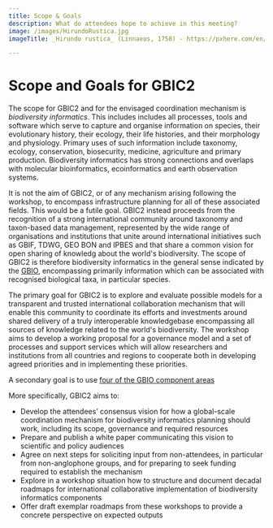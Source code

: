 ```yaml
---
title: Scope & Goals
description: What do attendees hope to achieve in this meeting?
image: /images/HirundoRustica.jpg
imageTitle: _Hirundo rustica_ (Linnaeus, 1758) - https://pxhere.com/en/photo/1063819.

---
```

# Scope and Goals for GBIC2

The scope for GBIC2 and for the envisaged coordination mechanism is *biodiversity informatics*. This includes includes all processes, tools and software which serve to capture and organise information on species, their evolutionary history, their ecology, their life histories, and their morphology and physiology. Primary uses of such information include taxonomy, ecology, conservation, biosecurity, medicine, agriculture and primary production. Biodiversity informatics has strong connections and overlaps with molecular bioinformatics, ecoinformatics and earth observation systems. 

It is not the aim of GBIC2, or of any mechanism arising following the workshop, to encompass infrastructure planning for all of these associated fields. This would be a futile goal.  GBIC2 instead proceeds from the recognition of a strong international community around taxonomy and taxon-based data management, represented by the wide range of organisations and institutions that unite around international initiatives such as GBIF, TDWG, GEO BON and IPBES and that share a common vision for open sharing of knowledg about the world's biodiversity. The scope of GBIC2 is therefore biodiversity informatics in the general sense indicated by the [GBIO](./gbio), encompassing primarily information which can be associated with recognised biological taxa, in particular species. 

The primary goal for GBIC2 is to explore and evaluate possible models for a transparent and trusted international collaboration mechanism that will enable this community to coordinate its efforts and investments around shared delivery of a truly interoperable knowledgebase encompassing all sources of knowledge related to the world's biodiversity. The workshop aims to develop a working proposal for a governance model and a set of processes and support services which will allow researchers and institutions from all countries and regions to cooperate both in developing agreed priorities and in implementing these priorities.

A secondary goal is to use [four of the GBIO component areas](./programme#areas)

More specifically, GBIC2 aims to:
+ Develop the attendees’ consensus vision for how a global-scale coordination mechanism for biodiversity informatics planning should work, including its scope, governance and required resources
+ Prepare and publish a white paper communicating this vision to scientific and policy audiences
+ Agree on next steps for soliciting input from non-attendees, in particular from non-anglophone groups, and for preparing to seek funding required to establish the mechanism
+ Explore in a workshop situation how to structure and document decadal roadmaps for international collaborative implementation of biodiversity informatics components
+ Offer draft exemplar roadmaps from these workshops to provide a concrete perspective on expected outputs
